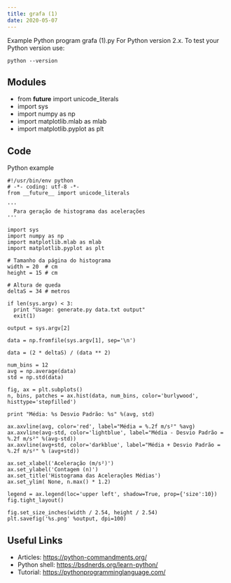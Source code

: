 ```yaml
---
title: grafa (1)
date: 2020-05-07
---
```

Example Python program grafa (1).py
For Python version 2.x.
To test your Python version use:

    python --version

## Modules

* from __future__ import unicode_literals
* import sys
* import numpy as np
* import matplotlib.mlab as mlab
* import matplotlib.pyplot as plt

## Code

Python example

    #!/usr/bin/env python
    # -*- coding: utf-8 -*-
    from __future__ import unicode_literals
    
    '''
      Para geração de histograma das acelerações
    '''
    
    import sys
    import numpy as np
    import matplotlib.mlab as mlab
    import matplotlib.pyplot as plt
    
    # Tamanho da página do histograma
    width = 20  # cm
    height = 15 # cm
    
    # Altura de queda
    deltaS = 34 # metros
    
    if len(sys.argv) < 3:
      print "Usage: generate.py data.txt output"
      exit(1)
    
    output = sys.argv[2]
    
    data = np.fromfile(sys.argv[1], sep='\n')
    
    data = (2 * deltaS) / (data ** 2)
    
    num_bins = 12
    avg = np.average(data)
    std = np.std(data)
    
    fig, ax = plt.subplots()
    n, bins, patches = ax.hist(data, num_bins, color='burlywood', histtype='stepfilled')
    
    print "Média: %s Desvio Padrão: %s" %(avg, std)
    
    ax.axvline(avg, color='red', label="Média = %.2f m/s²" %avg)
    ax.axvline(avg-std, color='lightblue', label="Média - Desvio Padrão = %.2f m/s²" %(avg-std))
    ax.axvline(avg+std, color='darkblue', label="Média + Desvio Padrão = %.2f m/s²" % (avg+std))
    
    ax.set_xlabel('Aceleração (m/s²)')
    ax.set_ylabel('Contagem (n)')
    ax.set_title('Histograma das Acelerações Médias')
    ax.set_ylim( None, n.max() * 1.2)
    
    legend = ax.legend(loc='upper left', shadow=True, prop={'size':10})
    fig.tight_layout()
    
    fig.set_size_inches(width / 2.54, height / 2.54)
    plt.savefig('%s.png' %output, dpi=100)

## Useful Links

- Articles: https://python-commandments.org/
- Python shell: https://bsdnerds.org/learn-python/
- Tutorial: https://pythonprogramminglanguage.com/
